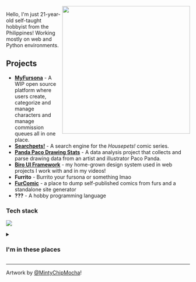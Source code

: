 <div>
  <img width="350" align="right" src="https://res.cloudinary.com/kuroji-fusky-s3/image/upload/fursonas/comms/MintyChipMocha_orig.png">
</div>

Hello, I'm just 21-year-old self-taught hobbyist from the Philippines! Working mostly on web and Python environments.

## Projects

- **[MyFursona][mf]** - A WIP open source platform where users create, categorize and manage characters and manage commission queues all in one place.
- **[Searchpets!][sp]** - A search engine for the *Housepets!* comic series.
- **[Panda Paco Drawing Stats][paco]** - A data analysis project that collects and parse drawing data from an artist and illustrator Paco Panda.
- **[Biro UI Framework][bui]** - my home-grown design system used in web projects I work with and in my videos!
- **Furrito** - Burrito your fursona or something lmao
- **[FurComic][fc]** - a place to dump self-published comics from furs and a standalone site generator
- **???** - A hobby programming language

### Tech stack
![](https://skillicons.dev/icons?i=sass,js,ts,py,powershell,bash,tailwind,vue,nuxt,astro,vercel,redis,firebase,supabase&perline=7)

<details>
  <summary>
    <h3>I'm in these places</h3>
  </summary>
  
  - [Blog](https://blog.kurojifusky.com/)
  - [YouTube](https://www.youtube.com/@kurojifusky)
  - [Mastodon](https://furry.engineer/@kurojifusky)
  - [Ko-fi](https://ko-fi.com/kuroji_fusky)
  - [FurAffinity](https://www.furaffinity.net/user/kokorohusky)
  - [DeviantArt](https://www.deviantart.com/soskeptically)
  - [CodePen](https://codepen.io/kurojifusky)
  - [Twitter (no longer active)](https://twitter.com/kurojifusky)
  - [Steam](https://steamcommunity.com/id/kuroji_husky)
  - [SoundCloud](https://soundcloud.com/kuroji-fusky)
  - [Spotify](https://open.spotify.com/artist/3fouosCOFa1ykd6j9DZkWl)
  - [Apple Music](https://music.apple.com/us/artist/kokoro-husky/1521326000)
  - [LinkedIn](https://www.linkedin.com/in/kerby-keith-aquino-434037238/)
  
</details>

----

Artwork by [@MintyChipMocha][mcm]!
<!--Projects-->
[mf]: https://github.com/MyFursona-Project/MyFursona
[sp]: https://github.com/foosky-labs/searchpets
[fc]:  https://github.com/foosky-labs/furcomic
[paco]: https://github.com/kuroji-fusky/pacopanda-drawing-stats
[bui]: https://github.com/biro-ui
<!-- others -->
[mcm]: https://www.youtube.com/@MintyChipMocha
